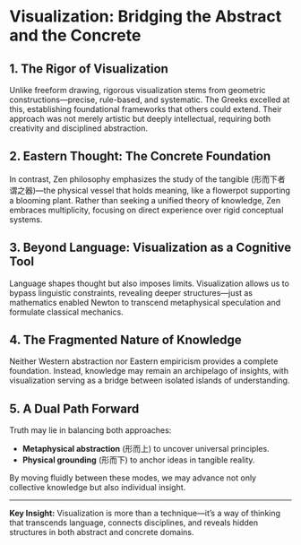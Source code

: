 # **Visualization: Bridging the Abstract and the Concrete**  

## **1. The Rigor of Visualization**  
Unlike freeform drawing, rigorous visualization stems from geometric constructions—precise, rule-based, and systematic. The Greeks excelled at this, establishing foundational frameworks that others could extend. Their approach was not merely artistic but deeply intellectual, requiring both creativity and disciplined abstraction.  

## **2. Eastern Thought: The Concrete Foundation**  
In contrast, Zen philosophy emphasizes the study of the tangible (形而下者谓之器)—the physical vessel that holds meaning, like a flowerpot supporting a blooming plant. Rather than seeking a unified theory of knowledge, Zen embraces multiplicity, focusing on direct experience over rigid conceptual systems.  

## **3. Beyond Language: Visualization as a Cognitive Tool**  
Language shapes thought but also imposes limits. Visualization allows us to bypass linguistic constraints, revealing deeper structures—just as mathematics enabled Newton to transcend metaphysical speculation and formulate classical mechanics.  

## **4. The Fragmented Nature of Knowledge**  
Neither Western abstraction nor Eastern empiricism provides a complete foundation. Instead, knowledge may remain an archipelago of insights, with visualization serving as a bridge between isolated islands of understanding.  

## **5. A Dual Path Forward**  
Truth may lie in balancing both approaches:  
- **Metaphysical abstraction** (形而上) to uncover universal principles.  
- **Physical grounding** (形而下) to anchor ideas in tangible reality.  

By moving fluidly between these modes, we may advance not only collective knowledge but also individual insight.  

---  
**Key Insight:** Visualization is more than a technique—it’s a way of thinking that transcends language, connects disciplines, and reveals hidden structures in both abstract and concrete domains.
